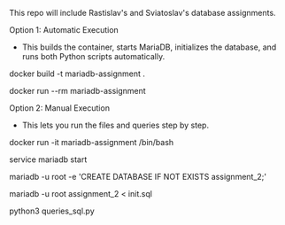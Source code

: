 This repo will include Rastislav's and Sviatoslav's database assignments.

Option 1: Automatic Execution 

- This builds the container, starts MariaDB, initializes the database, and runs both Python scripts automatically.


docker build -t mariadb-assignment .

docker run --rm mariadb-assignment



Option 2: Manual Execution 

- This lets you run the files and queries step by step.


docker run -it mariadb-assignment /bin/bash

service mariadb start

mariadb -u root -e 'CREATE DATABASE IF NOT EXISTS assignment_2;'

mariadb -u root assignment_2 < init.sql

python3 queries_sql.py
